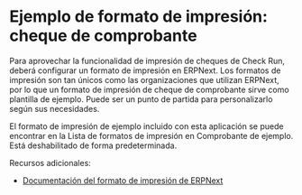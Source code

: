 # Ejemplo de formato de impresión: cheque de comprobante

Para aprovechar la funcionalidad de impresión de cheques de Check Run, deberá configurar un formato de impresión en ERPNext. Los formatos de impresión son tan únicos como las organizaciones que utilizan ERPNext, por lo que un formato de impresión de cheque de comprobante sirve como plantilla de ejemplo. Puede ser un punto de partida para personalizarlo según sus necesidades.

El formato de impresión de ejemplo incluido con esta aplicación se puede encontrar en la Lista de formatos de impresión en Comprobante de ejemplo. Está deshabilitado de forma predeterminada.

Recursos adicionales:

- [Documentación del formato de impresión de ERPNext](https://docs.erpnext.com/docs/v14/user/manual/en/customize-erpnext/print-format)

